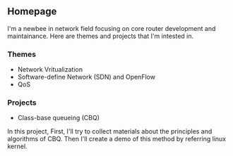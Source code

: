 ## Homepage
I'm a newbee in network field focusing on core router development and maintainance.
Here are themes and projects that I'm intested in.

### Themes

- Network Vritualization
- Software-define Network (SDN) and OpenFlow
- QoS

### Projects

- Class-base queueing (CBQ)

In this project, First, I'll try to collect materials about the principles and algorithms of CBQ.
Then I'll create a demo of this method by referring linux kernel.
